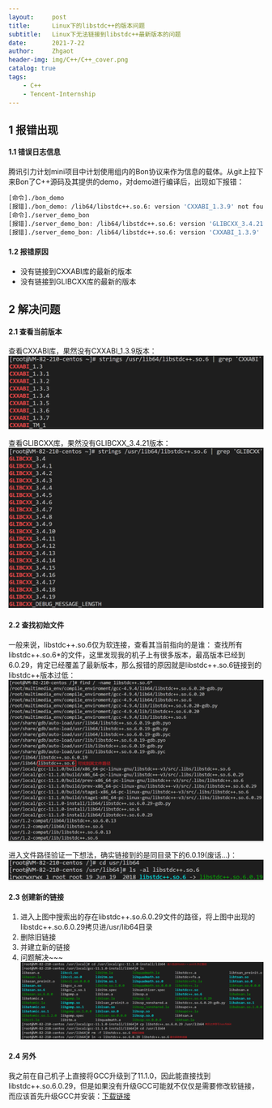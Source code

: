 ```yaml
---
layout:     post
title:      Linux下的libstdc++的版本问题
subtitle:   Linux下无法链接到libstdc++最新版本的问题
date:       2021-7-22
author:     Zhgaot
header-img: img/C++/C++_cover.png
catalog: true
tags:
    - C++
    - Tencent-Internship
---
```


## 1 报错出现
#### 1.1 错误日志信息
腾讯引力计划mini项目中计划使用组内的Bon协议来作为信息的载体。从git上拉下来Bon了C++源码及其提供的demo，对demo进行编译后，出现如下报错：
```bash
[命令]./bon_demo
[报错]./bon_demo: /lib64/libstdc++.so.6: version 'CXXABI_1.3.9' not found (required by ./bon_demo)
[命令]./server_demo_bon
[报错]./server_demo_bon: /lib64/libstdc++.so.6: version 'GLIBCXX_3.4.21' not found (required by ./server_demo_bon) 
[报错]./server_demo_bon: /lib64/libstdc++.so.6: version 'CXXABI_1.3.9' not found (required by ./server_demo_bon)
```

#### 1.2 报错原因
- 没有链接到CXXABI库的最新的版本
- 没有链接到GLIBCXX库的最新的版本

## 2 解决问题
#### 2.1 查看当前版本
查看CXXABI库，果然没有CXXABI_1.3.9版本：
![](https://raw.githubusercontent.com/Zhgaot/Zhgaot.github.io/master/img/C++/libstdc++/edition_0.png)

查看GLIBCXX库，果然没有GLIBCXX_3.4.21版本：
![](https://raw.githubusercontent.com/Zhgaot/Zhgaot.github.io/master/img/C++/libstdc++/edition_1.png)

#### 2.2 查找初始文件
一般来说，libstdc++.so.6仅为软连接，查看其当前指向的是谁：
查找所有libstdc++.so.6*的文件，这里发现我的机子上有很多版本，最高版本已经到6.0.29，肯定已经覆盖了最新版本，那么报错的原因就是libstdc++.so.6链接到的libstdc++版本过低：
![](https://raw.githubusercontent.com/Zhgaot/Zhgaot.github.io/master/img/C++/libstdc++/edition_2.png)

进入文件路径验证一下想法，确实链接到的是同目录下的6.0.19(废话...)：
![](https://raw.githubusercontent.com/Zhgaot/Zhgaot.github.io/master/img/C++/libstdc++/edition_3.png)

#### 2.3 创建新的链接
1. 进入上图中搜索出的存在libstdc++.so.6.0.29文件的路径，将上图中出现的libstdc++.so.6.0.29拷贝进/usr/lib64目录
2. 删除旧链接
3. 并建立新的链接
4. 问题解决~~~
![](https://raw.githubusercontent.com/Zhgaot/Zhgaot.github.io/master/img/C++/libstdc++/edition_4.png)

#### 2.4 另外
我之前在自己机子上直接将GCC升级到了11.1.0，因此能直接找到libstdc++.so.6.0.29，但是如果没有升级GCC可能就不仅仅是需要修改软链接，而应该首先升级GCC并安装：[下载链接](http://ftp.tsukuba.wide.ad.jp/software/gcc/releases/)